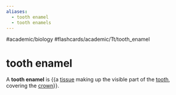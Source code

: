 ```yaml
---
aliases:
  - tooth enamel
  - tooth enamels
---
```


#academic/biology #flashcards/academic/Tt/tooth_enamel

# tooth enamel

A __tooth enamel__ is {{a [tissue](tissue%20(biology).md) making up the visible part of the [tooth](tooth.md), covering the [crown](crown%20(tooth).md)}}. <!--SR:!2023-05-23,6,230-->
